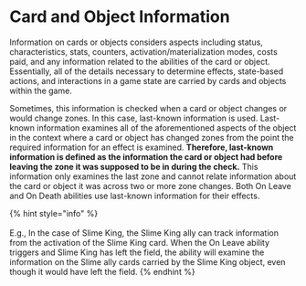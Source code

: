 # Card and Object Information

Information on cards or objects considers aspects including status, characteristics, stats, counters, activation/materialization modes, costs paid, and any information related to the abilities of the card or object. Essentially, all of the details necessary to determine effects, state-based actions, and interactions in a game state are carried by cards and objects within the game.

Sometimes, this information is checked when a card or object changes or would change zones. In this case, last-known information is used. Last-known information examines all of the aforementioned aspects of the object in the context where a card or object has changed zones from the point the required information for an effect is examined. **Therefore, last-known information is defined as the information the card or object had before leaving the zone it was supposed to be in during the check.** This information only examines the last zone and cannot relate information about the card or object it was across two or more zone changes. Both On Leave and On Death abilities use last-known information for their effects.&#x20;

{% hint style="info" %}
<img src="https://ga-index-public.s3.us-west-2.amazonaws.com/cards/slime-king-rec-slm.jpg" alt="" data-size="original">\
\
E.g., In the case of Slime King, the Slime King ally can track information from the activation of the Slime King card. When the On Leave ability triggers and Slime King has left the field, the ability will examine the information on the Slime ally cards carried by the Slime King object, even though it would have left the field.
{% endhint %}

